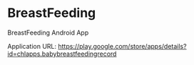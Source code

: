 # BreastFeeding
BreastFeeding Android App

Application URL: https://play.google.com/store/apps/details?id=chlapps.babybreastfeedingrecord
